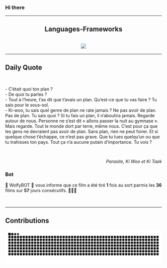 ### Hi there
<hr/>
<h2 align="center">
 Languages-Frameworks
</h2>
<br/>
<div align="center">
 <a href="https://skillicons.dev">
  <img src="https://skillicons.dev/icons?i=python,django,html,css,bootstrap,javascript,github"/>
 </a>
</div>
<hr/>
<div>
 <h2>
  Daily Quote
 </h2>
 <br/>
 <div>
  <p id="quote">
   - C’était quoi ton plan ?
<br>- De quoi tu parles ?
<br>- Tout à l’heure, t’as dit que t’avais un plan. Qu’est-ce que tu vas faire ? Tu sais pour le sous-sol.
<br>- Ki-woo, tu sais quel genre de plan ne rate jamais ? Ne pas avoir de plan. Pas de plan. Tu sais quoi ? Si tu fais un plan, il n’aboutira jamais. Regarde autour de nous. Personne ne s’est dit « allons passer la nuit au gymnase ». Mais regarde. Tout le monde dort par terre, même nous. C’est pour ça que les gens ne devraient pas avoir de plan. Sans plan, rien ne peut foirer. Et si quelque chose t’échappe, ce n’est pas grave. Que tu tues quelqu’un ou que tu trahisses ton pays. Tout ça n’a aucune putain d’importance. Tu vois ?
  </p>
 </div>
 <br/>
 <div align="right">
  <p id="movie" style="text-align: right; font-style: italic;">
   Parasite, Ki Woo et Ki Taek
  </p>
 </div>
 <div>
  <h3>
   Bot
  </h3>
  <p id="bot">
   🤖 WolfyBOT 🤖 vous informe que ce film a été tiré <b>1</b> fois au sort parmis les <b>36</b> films sur <b>57</b> jours consécutifs. 🎲🎲🎲
  </p>
 </div>
 <br/>
</div>
<hr/>
<div>
 <h2>
  Contributions
 </h2>
 <img alt="snake gif" src="https://github.com/Loupthevenin/Loupthevenin/blob/output/github-contribution-grid-snake-dark.svg"/>
</div>
